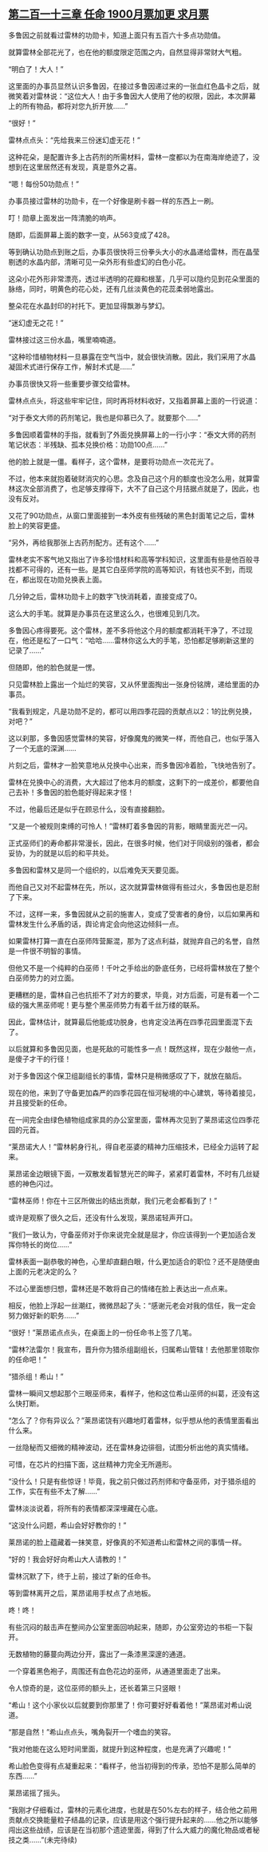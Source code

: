 ## [第二百一十三章 任命 1900月票加更 求月票](https://www.xxbiquge.com/11_11222/8820057.html)


  多鲁因之前就看过雷林的功勋卡，知道上面只有五百六十多点功勋值。

  就算雷林全部花光了，也在他的额度限定范围之内，自然显得非常财大气粗。

  “明白了！大人！”

  这里面的办事员显然认识多鲁因，在接过多鲁因递过来的一张血红色晶卡之后，就微笑着对雷林说：“这位大人！由于多鲁因大人使用了他的权限，因此，本次屏幕上的所有物品，都将对您九折开放……”

  “很好！”

  雷林点点头：“先给我来三份迷幻虚无花！”

  这种花朵，是配置许多上古药剂的所需材料，雷林一度都以为在南海岸绝迹了，没想到在这里居然还有发现，真是意外之喜。

  “嗯！每份50功勋点！”

  办事员接过雷林的功勋卡，在一个好像是刷卡器一样的东西上一刷。

  叮！勋章上面发出一阵清脆的响声。

  随即，后面屏幕上面的数字一变，从563变成了428。

  等到确认功勋点到账之后，办事员很快将三份拳头大小的水晶递给雷林，而在晶莹剔透的水晶内部，清晰可见一朵外形有些虚幻的白色小花。

  这朵小花外形非常漂亮，透过半透明的花瓣和根茎，几乎可以隐约见到花朵里面的脉络，同时，明黄色的花心处，还有几丝淡黄色的花蕊柔弱地露出。

  整朵花在水晶封印的衬托下。更加显得飘渺与梦幻。

  “迷幻虚无之花！”

  雷林接过这三份水晶，嘴里喃喃道。

  “这种珍惜植物材料一旦暴露在空气当中，就会很快消散。因此，我们采用了水晶凝固术式进行保存工作，解封术式是……”

  办事员很快又将一些重要步骤交给雷林。

  雷林点点头，将这些牢牢记住，同时再将材料收好，又指着屏幕上面的一行说道：

  “对于泰文大师的药剂笔记，我也是仰慕已久了。就要那个……”

  多鲁因顺着雷林的手指，就看到了外面兑换屏幕上的一行小字：“泰文大师的药剂笔记状态：半残缺、孤本兑换价格：功勋100点……”

  他的脸上就是一僵。看样子，这个雷林，是要将功勋点一次花光了。

  不过，他本来就抱着破财消灾的心思。念及自己这个月的额度也没怎么用，就算雷林这次全部消费了，也足够支撑得下，大不了自己这个月拮据点就是了，因此，也没有反对。

  又花了90功勋点，从窗口里面接到一本外皮有些残破的黑色封面笔记之后，雷林脸上的笑容更盛。

  “另外，再给我那张上古药剂配方。还有这个……”

  雷林老实不客气地又指出了许多珍惜材料和高等学科知识，这里面有些是他百般寻找都不可得的，还有一些。是其它白巫师学院的高等知识，有钱也买不到，而现在，都出现在功勋兑换表上面。

  几分钟之后，雷林功勋卡上的数字飞快消耗着，直接变成了0。

  这么大的手笔。就算是办事员在这里这么久，也很难见到几次。

  多鲁因心疼得要死。这个雷林，差不多将他这个月的额度都消耗干净了，不过现在，他还是松了一口气：“哈哈……雷林你这么大的手笔，恐怕都足够刷新这里的记录了……”

  但随即，他的脸色就是一愣。

  只见雷林脸上露出一个灿烂的笑容，又从怀里面掏出一张身份铭牌，递给里面的办事员。

  “我看到规定，凡是功勋不足的，都可以用四季花园的贡献点以2：1的比例兑换，对吧？”

  这以刹那，多鲁因感觉雷林的笑容，好像魔鬼的微笑一样，而他自己，也似乎落入了一个无底的深渊……

  片刻之后，雷林才一脸笑意地从兑换中心出来，而多鲁因冷着脸，飞快地告别了。

  雷林在兑换中心的消费，大大超过了他本月的额度，这剩下的一成差价，都要他自己去补！多鲁因的脸色能好得起来才怪！

  不过，他最后还是似乎在顾忌什么，没有直接翻脸。

  “又是一个被规则束缚的可怜人！”雷林盯着多鲁因的背影，眼睛里面光芒一闪。

  正式巫师们的寿命都非常漫长，因此，在很多时候，他们对于同级别的强者，都会妥协，为的就是以后的和平共处。

  多鲁因和雷林又是同一个组织的，以后难免天天要见面。

  而他自己又对不起雷林在先，所以，这次就算雷林做得有些过火，多鲁因也是忍耐了下来。

  不过，这样一来，多鲁因就从之前的施害人，变成了受害者的身份，以后如果再和雷林发生什么矛盾的话，舆论肯定会向他这边倾斜一点。

  如果雷林打算一直在白巫师阵营厮混，那为了这点利益，就抛弃自己的名誉，自然是一件很不明智的事情。

  但他又不是一个纯粹的白巫师！千叶之手给出的卧底任务，已经将雷林放在了整个白巫师势力的对立面。

  更糟糕的是，雷林自己也抗拒不了对方的要求，毕竟，对方后面，可是有着一个二级的强大黑巫师呢！更与整个黑巫师势力有着千丝万缕的联系。

  因此，雷林估计，就算最后他能成功脱身，也肯定没法再在四季花园里面混下去了。

  以后就算和多鲁因见面，也是死敌的可能性多一点！既然这样，现在少敲他一点，是傻子才干的行径！

  对于多鲁因这个保卫组副组长的事情，雷林只是稍微感叹了下，就放在脑后。

  现在的他，来到了守备更加森严的四季花园在恒河秘境的中心建筑，等待着接见，并且接受新的任命。

  在一间完全由绿色植物组成家具的办公室里面，雷林再次见到了莱昂诺这位四季花园的元首。

  “莱昂诺大人！”雷林躬身行礼，得自老巫婆的精神力压缩技术，已经全力运转了起来。

  莱昂诺金边眼镜下面，一双散发着智慧光芒的眸子，紧紧盯着雷林，不时有几丝疑惑的神色闪过。

  “雷林巫师！你在十三区所做出的结出贡献，我们元老会都看到了！”

  或许是观察了很久之后，还没有什么发现，莱昂诺轻声开口。

  “我们一致认为，守备巫师对于你来说完全就是屈才，你应该得到一个更加适合发挥你特长的岗位……”

  雷林表面一副恭敬的神色，心里却直翻白眼，什么更加适合的职位？还不是随便由上面的元老决定的么？

  不过心里面想归想，雷林还是不敢将自己的情绪在脸上表达出一点点来。

  相反，他脸上浮起一丝潮红，微微昂起了头：“感谢元老会对我的信任，我一定会努力做好新的职务……”

  “很好！”莱昂诺点点头，在桌面上的一份任命书上签了几笔。

  “雷林?法雷尔！我宣布，晋升你为猎杀组副组长，归属希山管辖！去他那里领取你的任命吧！”

  “猎杀组！希山！”

  雷林一瞬间又想起那个三眼巫师来，看样子，他和这位希山巫师的纠葛，还没有这么快打断。

  “怎么了？你有异议么？”莱昂诺饶有兴趣地盯着雷林，似乎想从他的表情里面看出什么来。

  一丝隐秘而又细微的精神波动，还在雷林身边徘徊，试图分析出他的真实情绪。

  可惜，在芯片的扫描下面，这丝精神力完全无所遁形。

  “没什么！只是有些惊讶！毕竟，我之前只做过药剂师和守备巫师，对于猎杀组的工作，实在有些不太了解……”

  雷林淡淡说着，将所有的表情都深深埋藏在心底。

  “这没什么问题，希山会好好教你的！”

  莱昂诺的脸上蕴藏着一抹笑意，好像真的不知道希山和雷林之间的事情一样。

  “好的！我会好好向希山大人请教的！”

  雷林沉默了下，终于上前，接过了新的任命书。

  等到雷林离开之后，莱昂诺用手杖点了点地板。

  咚！咚！

  有些沉闷的敲击声在整间办公室里面回响起来，随即，办公室旁边的书柜一下裂开。

  无数植物的藤蔓向两边分开，露出了一条漆黑深邃的通道。

  一个穿着黑色袍子，周围还有血色花边的巫师，从通道里面走了出来。

  令人惊奇的是，这位巫师的额头上，还长着第三只竖眼！

  “希山！这个小家伙以后就要到你那里了！你可要好好看着他！”莱昂诺对希山说道。

  “那是自然！”希山点点头，嘴角裂开一个嗜血的笑容。

  “我对他能在这么短时间里面，就提升到这种程度，也是充满了兴趣呢！”

  希山脸色变得有点凝重起来：“看样子，他当初得到的传承，恐怕不是那么简单的东西……”

  莱昂诺摇了摇头。

  “我刚才仔细看过，雷林的元素化进度，也就是在50%左右的样子，结合他之前用贡献点交换能量粒子结晶的记录，应该是用这个强行提升起来的……他之所以能够闯出这些战绩，应该是在当初那个遗迹里面，得到了什么大威力的魔化物品或者秘技之类……”(未完待续)
